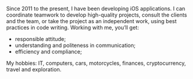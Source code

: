 Since 2011 to the present, I have been developing iOS applications.
I can coordinate teamwork to develop high-quality projects, consult the clients and the team, or take the project as an independent work, using best practices in code writing.
Working with me, you’ll get:
- responsible attitude;
- understanding and politeness in communication; 
- efficiency and compliance;

My hobbies: IT, computers, cars, motorcycles, finances, cryptocurrency, travel and exploration.
